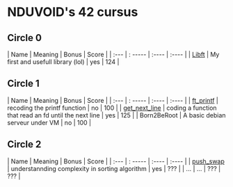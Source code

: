 # NDUVOID's 42 cursus

## Circle 0
| Name | Meaning | Bonus | Score |
| :--- | : ----- | :---- | :---- |
| [Libft](https://github.com/Chahalor/40-to-home/tree/main/libft) | My first and usefull library (lol) | yes | 124 |

## Circle 1
| Name | Meaning | Bonus | Score |
| :--- | : ----- | :---- | :---- |
| [ft_printf](https://github.com/Chahalor/40-to-home/tree/main/ft_printf) | recoding the printf function | no | 100 |
| [get_next_line](https://github.com/Chahalor/40-to-home/tree/main/get_next_line) | coding a function that read an fd until the next line | yes | 125 |
| Born2BeRoot | A basic debian serveur under VM | no | 100 |

## Circle 2
| Name | Meaning | Bonus | Score |
| :--- | : ----- | :---- | :---- |
| [push_swap](https://github.com/Chahalor/40-to-home/tree/main/push_swap) | understannding complexity in sorting algorithm | yes | ??? |
| ... | ... | ??? | ??? |

